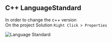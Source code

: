 ## C++ LanguageStandard

In order to change the c++ version <br>
On the project Solution `Right Click > Properties`

<img src="/img/GeneralProg/LanguageStandard.png" alt="Language Standard"> 